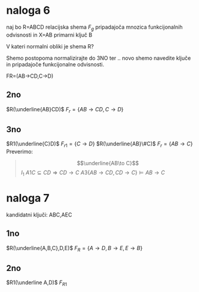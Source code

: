 # naloga 6
naj bo R=ABCD relacijska shema $F_g$ pripadajoča mnozica funkcijonalnih odvisnosti in X=AB primarni ključ B

V kateri normalni obliki je shema R?

Shemo postopoma normalizirajte do 3NO ter .. novo shemo navedite ključe in pripadajoče funkcijonalne odvisnosti.

FR=(AB->CD,C->D)

## 2no
$R(\underline{AB}CD)$
$F_r=\{AB\to CD, C\to D\}$
## 3no
$R1(\underline{C}D)$
$F_{r1}=\{C\to D\}$
$R(\underline{AB}\#C)$
$F_r=\{AB\to C\}$
Preverimo:
> $$\underline{AB\to C}$$
> $I_1$
> $A1 C\subseteq CD \Rightarrow CD \to C$
> $A3 \{AB\to CD,CD \to C\}\models AB\to C$

# naloga 7
kandidatni ključi:
ABC,AEC
## 1no
$R(\underline{A,B,C},D,E)$
$F_R=\{A\to D,B\to E,E\to B\}$

## 2no
$R1(\underline A,D)$
$F_{R1}$